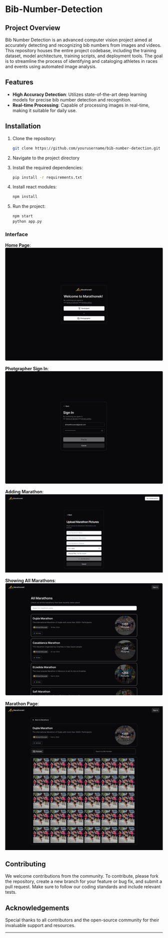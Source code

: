 # Bib-Number-Detection

## Project Overview

Bib Number Detection is an advanced computer vision project aimed at accurately detecting and recognizing bib numbers from images and videos. This repository houses the entire project codebase, including the training dataset, model architecture, training scripts, and deployment tools. The goal is to streamline the process of identifying and cataloging athletes in races and events using automated image analysis.

## Features

- **High Accuracy Detection**: Utilizes state-of-the-art deep learning models for precise bib number detection and recognition.
- **Real-time Processing**: Capable of processing images in real-time, making it suitable for daily use.


## Installation

1. Clone the repository:
   ```sh
   git clone https://github.com/yourusername/bib-number-detection.git
   ```
2. Navigate to the project directory

3. Install the required dependencies:
   ```sh
   pip install -r requirements.txt
   ```
4. Install react modules:
   ```sh
   npm install
   ```
5. Run the project:
   ```sh
   npm start
   python app.py
   ```

### Interface

**Home Page**:
![Homepage Screen](https://github.com/artfull-boy/Bib-Number-Detection/blob/master/public/images/Home%20Page.png)

**Photgrapher Sign In**:
![Photographer Screen](https://github.com/artfull-boy/Bib-Number-Detection/blob/master/public/images/Sign%20In%20as%20Photographer.png)

**Adding Marathon**:
![Adding Marathon Screen](https://github.com/artfull-boy/Bib-Number-Detection/blob/master/public/images/Adding%20Marathon.png)

**Showing All Marathons**:
![Marathons Screen](https://github.com/artfull-boy/Bib-Number-Detection/blob/master/public/images/All%20Marathons.png)

**Marathon Page**:
![Marathon Screen](https://github.com/artfull-boy/Bib-Number-Detection/blob/master/public/images/Marathon%20Pictures.png)




## Contributing

We welcome contributions from the community. To contribute, please fork the repository, create a new branch for your feature or bug fix, and submit a pull request. Make sure to follow our coding standards and include relevant tests.


## Acknowledgements

Special thanks to all contributors and the open-source community for their invaluable support and resources.

---

